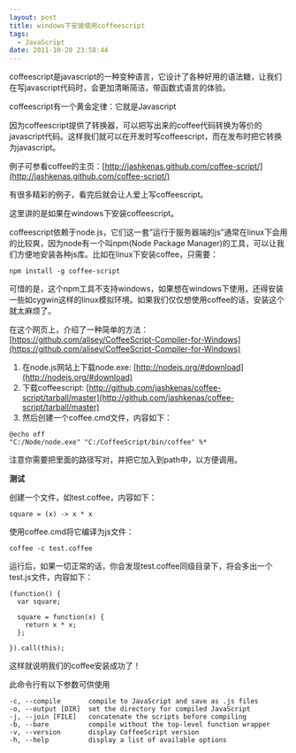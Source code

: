 ```yaml
---
layout: post
title: windows下安装使用coffeescript
tags:
  - JavaScript
date: 2011-10-20 23:58:44
---
```


coffeescript是javascript的一种变种语言，它设计了各种好用的语法糖，让我们在写javascript代码时，会更加清晰简洁，带函数式语言的体验。

coffeescript有一个黄金定律：它就是Javascript

因为coffeescript提供了转换器，可以把写出来的coffee代码转换为等价的javascript代码。这样我们就可以在开发时写coffeescript，而在发布时把它转换为javascript。

例子可参看coffee的主页：[http://jashkenas.github.com/coffee-script/](http://jashkenas.github.com/coffee-script/)

有很多精彩的例子，看完后就会让人爱上写coffeescript。

这里讲的是如果在windows下安装coffeescript。

 <span id="more-450"></span>
<p>coffeescript依赖于node.js，它们这一套&#8221;运行于服务器端的js&#8221;通常在linux下会用的比较爽，因为node有一个叫npm(Node Package Manager)的工具，可以让我们方便地安装各种js库。比如在linux下安装coffee，只需要：

```
npm install -g coffee-script
```

可惜的是，这个npm工具不支持windows，如果想在windows下使用，还得安装一些如cygwin这样的linux模拟环境。如果我们仅仅想使用coffee的话，安装这个就太麻烦了。

在这个网页上，介绍了一种简单的方法：[https://github.com/alisey/CoffeeScript-Compiler-for-Windows](https://github.com/alisey/CoffeeScript-Compiler-for-Windows)

1.  在node.js网站上下载node.exe: [http://nodejs.org/#download](http://nodejs.org/#download)
2.  下载coffeescript: [http://github.com/jashkenas/coffee-script/tarball/master](http://github.com/jashkenas/coffee-script/tarball/master)
3.  然后创建一个coffee.cmd文件，内容如下：
```
@echo off
"C:/Node/node.exe" "C:/CoffeeScript/bin/coffee" %*
```

注意你需要把里面的路径写对，并把它加入到path中，以方便调用。

**测试**

创建一个文件，如test.coffee，内容如下：

```
square = (x) -> x * x
```

使用coffee.cmd将它编译为js文件：

```
coffee -c test.coffee
```

运行后，如果一切正常的话，你会发现test.coffee同级目录下，将会多出一个test.js文件，内容如下：

```
(function() {
  var square;

  square = function(x) {
    return x * x;
  };

}).call(this);
```

这样就说明我们的coffee安装成功了！

此命令行有以下参数可供使用

```
-c, --compile       compile to JavaScript and save as .js files
-o, --output [DIR]  set the directory for compiled JavaScript
-j, --join [FILE]   concatenate the scripts before compiling
-b, --bare          compile without the top-level function wrapper
-v, --version       display CoffeeScript version
-h, --help          display a list of available options
```